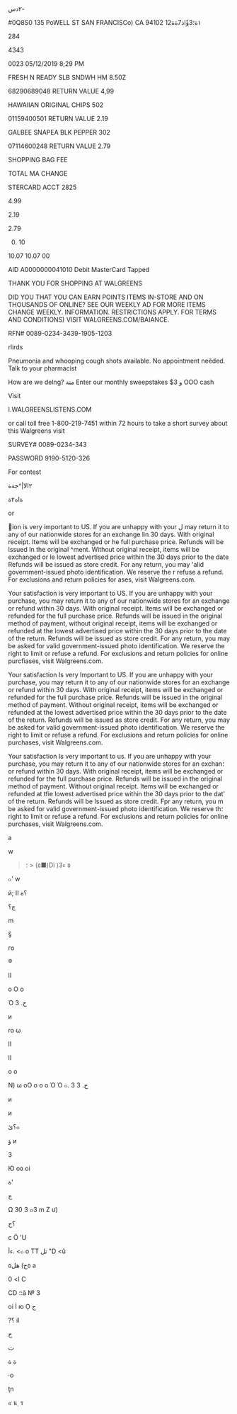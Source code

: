 ٢دس-

#0Q8S0  135  PoWELL  ST
SAN  FRANCISCo)  CA  94102
1١ة؛3ؤًاذ7ةة2

284

4343

0023  05/12/2019  8;29  PM

FRESH  N  READY  SLB  SNDWH  HM  8.50Ζ

68290689048
RETURN  VALUE  4,99

HAWAIIAN  ORIGINAL  CHIPS  502

01159400501
RETURN  VALUE  2.19

GALBEE  SNAPEA  BLK  PEPPER  302

07114600248
RETURN  VALUE  2.79

SHOPPING  BAG  FEE

TOTAL
MA
CHANGE

STERCARD  ACCT  2825

4.99

2.19

2.79

0. 10

10.07
10.07
00

AID  Α0000000041010
Debit  MasterCard
Tapped

THANK  YOU  FOR  SHOPPING  AT  WALGREENS

DID  YOU
THAT  YOU  CAN  EARN  POINTS
ITEMS  IN-STORE  AND
ON  THOUSANDS  OF
ONLINE?  SEE  OUR  WEEKLY  AD  FOR  MORE
ITEMS  CHANGE  WEEKLY.
INFORMATION.
RESTRICTIONS  APPLY.  FOR  TERMS  AND
CONDITIONS)  VISIT  WALGREENS.COM/BAIANCE.

RFN#  0089-0234-3439-1905-1203

rlirds

Pneumonia  and  whooping  cough  shots
a٧ailable.  No  appointment  neẽded.  Talk
to  your  pharmacist

How  are  we  delng?
 متة
Enter  our  monthly sweepstakes
$3 و  ООО  cash

Visit

ا.WALGREENSLISTENS.COM

or  call  toll  free
1-800-219-7451
within  72  hours  to  take  a  short
survey  about  this  Walgreens  visit

SURVEY#
0089-0234-343

PASSWORD
9190-5120-326

For  contest

 ٢الا|^جةة

 ةاه٢ة

or

ion is very important to US.  If you are unhappy with your
ل  may return it to any of our nationwide stores for an  exchange
lin 30 days. With original receipt. Items will be exchanged or
he full purchase price.  Refunds will be Issued In the original
^ment. Without original receipt,  items will be exchanged or
le lowest advertised price within the 30 days prior to the date
Refunds will be issued as store credit.  For any return, you may
'alid government-issued photo identification. We reserve the
r refuse a refund. For exclusions and return policies for
ases, visit Walgreens.com.

Your satisfaction is very important to US.  If you are unhappy with your
purchase, you may return it to any of our nationwide stores for an exchange
or refund within 30 days. With original receipt.  Items will be exchanged or
refunded for the full  purchase price.  Refunds will be issued in the original
method of payment, without original receipt, items will be exchanged or
refunded at the lowest advertised price within the 30 days prior to the date
of the return. Refunds will be issued as  store credit.  For any return, you may
be asked for valid government-issued photo identification. We reserve the
right to limit or refuse a refund.  For exclusions and return policies for
online purcfiases, visit Walgreens.com.

Your satisfaction Is very Important to US. If you are unhappy with your
purchase, you may return it to any of our nationwide stores for an exchange
or refund within 30 days. With original receipt, items will be exchanged or
refunded for the full purchase price. Refunds will be issued in the original
method of payment. Without original receipt, items will be exchanged or
refunded at the lowest advertised price within the 30 days prior to the date
of the return. Refunds will be issued as store credit. For any return, you may
be asked for valid government-issued photo identification. We reserve the
right to limit or refuse a refund. For exclusions and return policies for
online purchases, visit Walgreens.com.

Your satisfaction Is very important to us. If you are unhappy with your
purchase, you may return it to any of our nationwide stores for an exchan؛
or refund within 30 days. With original receipt, items will be exchanged or
refunded for the full  purchase price. Refunds will be issued  in  the original
method of payment. Without original receipt.  Items will be exchanged or
refunded at tfie lowest advertised price within the 30 days prior to the dat'
of the return. Refunds will  be Issued as store credit.  Fpr any return, you  m
be asked for valid government-issued photo identification. We reserve th؛
right to limit or refuse a refund. For exclusions and return policies for
online purchases, visit Walgreens.com.

a

w
>  ٥)
<
؛■)Dì
)٥
ء3
>

๐'  w

й;
II
؟ة

ج؟

m

§

го

®

II

о
О
о

Ό
ح.
3

и

ro ω

II

II

о о

Ν)
ω
оО
о
о о
Ό
Ό
๐.
ح.
3
3

и

и

؟ئ๐

ؤ
и

3

Ю
o٥
oi

ة'

ج
>

Ω
30  3
๓3
m
Z
ư)

؟ج

c
Ö  'U

ءأ.  <๐
о
TT
 تل "D  <û

 ٥ج)
 هل٥
а

ا>
0
C

CD  ؛:ã
№
3

oi
İ ю  Ọ
ج

?؟
il

ج

ت

ة
ة

·о

ţn

๙
น
ฺ
ร
